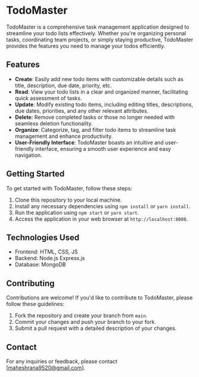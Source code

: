 # TodoMaster

TodoMaster is a comprehensive task management application designed to streamline your todo lists effectively. Whether you're organizing personal tasks, coordinating team projects, or simply staying productive, TodoMaster provides the features you need to manage your todos efficiently.

## Features

- **Create**: Easily add new todo items with customizable details such as title, description, due date, priority, etc.
- **Read**: View your todo lists in a clear and organized manner, facilitating quick assessment of tasks.
- **Update**: Modify existing todo items, including editing titles, descriptions, due dates, priorities, and any other relevant attributes.
- **Delete**: Remove completed tasks or those no longer needed with seamless deletion functionality.
- **Organize**: Categorize, tag, and filter todo items to streamline task management and enhance productivity.
- **User-Friendly Interface**: TodoMaster boasts an intuitive and user-friendly interface, ensuring a smooth user experience and easy navigation.

## Getting Started

To get started with TodoMaster, follow these steps:

1. Clone this repository to your local machine.
2. Install any necessary dependencies using `npm install` or `yarn install`.
3. Run the application using `npm start` or `yarn start`.
4. Access the application in your web browser at `http://localhost:8080`.

## Technologies Used

- Frontend:  HTML, CSS, JS
- Backend: Node.js Express.js
- Database: MongoDB

## Contributing

Contributions are welcome! If you'd like to contribute to TodoMaster, please follow these guidelines:

1. Fork the repository and create your branch from `main`.
2. Commit your changes and push your branch to your fork.
3. Submit a pull request with a detailed description of your changes.

## Contact

For any inquiries or feedback, please contact [maheshrana9520@gmail.com].
